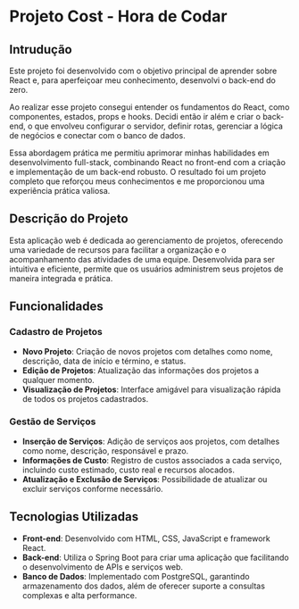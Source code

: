# Projeto Cost - Hora de Codar

## Intrudução

Este projeto foi desenvolvido com o objetivo principal de aprender sobre React e, para aperfeiçoar meu conhecimento, desenvolvi o back-end do zero.

Ao realizar esse projeto consegui entender os fundamentos do React, como componentes, estados, props e hooks. Decidi então ir além e criar o back-end, o que envolveu configurar o servidor, definir rotas, gerenciar a lógica de negócios e conectar com o banco de dados.

Essa abordagem prática me permitiu aprimorar minhas habilidades em desenvolvimento full-stack, combinando React no front-end com a criação e implementação de um back-end robusto. O resultado foi um projeto completo que reforçou meus conhecimentos e me proporcionou uma experiência prática valiosa.

## Descrição do Projeto

Esta aplicação web é dedicada ao gerenciamento de projetos, oferecendo uma variedade de recursos para facilitar a organização e o acompanhamento das atividades de uma equipe. Desenvolvida para ser intuitiva e eficiente, permite que os usuários administrem seus projetos de maneira integrada e prática.

## Funcionalidades

### Cadastro de Projetos
- **Novo Projeto**: Criação de novos projetos com detalhes como nome, descrição, data de início e término, e status.
- **Edição de Projetos**: Atualização das informações dos projetos a qualquer momento.
- **Visualização de Projetos**: Interface amigável para visualização rápida de todos os projetos cadastrados.

### Gestão de Serviços
- **Inserção de Serviços**: Adição de serviços aos projetos, com detalhes como nome, descrição, responsável e prazo.
- **Informações de Custo**: Registro de custos associados a cada serviço, incluindo custo estimado, custo real e recursos alocados.
- **Atualização e Exclusão de Serviços**: Possibilidade de atualizar ou excluir serviços conforme necessário.


## Tecnologias Utilizadas

- **Front-end**: Desenvolvido com HTML, CSS, JavaScript e framework React.
- **Back-end**: Utiliza o Spring Boot para criar uma aplicação que facilitando o desenvolvimento de APIs e serviços web.
- **Banco de Dados**: Implementado com PostgreSQL, garantindo armazenamento dos dados, além de oferecer suporte a consultas complexas e alta performance.
